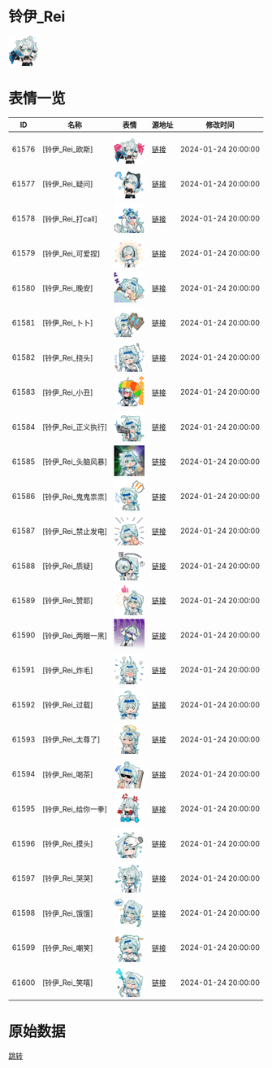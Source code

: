 # 铃伊_Rei

<img src="./cover.png" height="60" alt="cover" />

# 表情一览

|ID|名称|表情|源地址|修改时间|
|----|----|----|----|----|
|61576|[铃伊_Rei_欧斯]|<img src="./pic/061576_%5B铃伊_Rei_欧斯%5D.png" height="60" alt="欧斯"/>|[链接](https://i0.hdslb.com/bfs/garb/5472dd314dd6e5e248e67e3ee3f98d5e0968993d.png)|2024-01-24 20:00:00|
|61577|[铃伊_Rei_疑问]|<img src="./pic/061577_%5B铃伊_Rei_疑问%5D.png" height="60" alt="疑问"/>|[链接](https://i0.hdslb.com/bfs/garb/fa54888830d140a694c97c3bf75eb590d86a2a5f.png)|2024-01-24 20:00:00|
|61578|[铃伊_Rei_打call]|<img src="./pic/061578_%5B铃伊_Rei_打call%5D.png" height="60" alt="打call"/>|[链接](https://i0.hdslb.com/bfs/garb/b19d57d403e177c94fb3793006342e831e2795a3.png)|2024-01-24 20:00:00|
|61579|[铃伊_Rei_可爱捏]|<img src="./pic/061579_%5B铃伊_Rei_可爱捏%5D.png" height="60" alt="可爱捏"/>|[链接](https://i0.hdslb.com/bfs/garb/ea5e932cb847372dc54d049c0bf8efccaed4944b.png)|2024-01-24 20:00:00|
|61580|[铃伊_Rei_晚安]|<img src="./pic/061580_%5B铃伊_Rei_晚安%5D.png" height="60" alt="晚安"/>|[链接](https://i0.hdslb.com/bfs/garb/399b32d806b27d100840c0661296d159317fe309.png)|2024-01-24 20:00:00|
|61581|[铃伊_Rei_卜卜]|<img src="./pic/061581_%5B铃伊_Rei_卜卜%5D.png" height="60" alt="卜卜"/>|[链接](https://i0.hdslb.com/bfs/garb/57c5a37f454f1dc3c6a3fdef6e0cff3cf13753af.png)|2024-01-24 20:00:00|
|61582|[铃伊_Rei_挠头]|<img src="./pic/061582_%5B铃伊_Rei_挠头%5D.png" height="60" alt="挠头"/>|[链接](https://i0.hdslb.com/bfs/garb/a279e2f81b436e159e6ff5f7f76172169dc3b60d.png)|2024-01-24 20:00:00|
|61583|[铃伊_Rei_小丑]|<img src="./pic/061583_%5B铃伊_Rei_小丑%5D.png" height="60" alt="小丑"/>|[链接](https://i0.hdslb.com/bfs/garb/6035c2080c92f58ddf6c511a18ca0a930ca00957.png)|2024-01-24 20:00:00|
|61584|[铃伊_Rei_正义执行]|<img src="./pic/061584_%5B铃伊_Rei_正义执行%5D.png" height="60" alt="正义执行"/>|[链接](https://i0.hdslb.com/bfs/garb/b1ee346f803ea7bb09388f0c99d7f1b45c6311eb.png)|2024-01-24 20:00:00|
|61585|[铃伊_Rei_头脑风暴]|<img src="./pic/061585_%5B铃伊_Rei_头脑风暴%5D.png" height="60" alt="头脑风暴"/>|[链接](https://i0.hdslb.com/bfs/garb/7800de337dd693d58c5700342f944a78ad615a49.png)|2024-01-24 20:00:00|
|61586|[铃伊_Rei_鬼鬼祟祟]|<img src="./pic/061586_%5B铃伊_Rei_鬼鬼祟祟%5D.png" height="60" alt="鬼鬼祟祟"/>|[链接](https://i0.hdslb.com/bfs/garb/b00a092bd1d9b98f18fbbd42706c27db19a893a9.png)|2024-01-24 20:00:00|
|61587|[铃伊_Rei_禁止发电]|<img src="./pic/061587_%5B铃伊_Rei_禁止发电%5D.png" height="60" alt="禁止发电"/>|[链接](https://i0.hdslb.com/bfs/garb/4af7db83f5f3af8c8ae38180c1001c2c97c09059.png)|2024-01-24 20:00:00|
|61588|[铃伊_Rei_质疑]|<img src="./pic/061588_%5B铃伊_Rei_质疑%5D.png" height="60" alt="质疑"/>|[链接](https://i0.hdslb.com/bfs/garb/b3c369d89dc02eb54e58815d2352486c45d42e7d.png)|2024-01-24 20:00:00|
|61589|[铃伊_Rei_赞耶]|<img src="./pic/061589_%5B铃伊_Rei_赞耶%5D.png" height="60" alt="赞耶"/>|[链接](https://i0.hdslb.com/bfs/garb/660277b418e828a8ca77433bae406618e34215f1.png)|2024-01-24 20:00:00|
|61590|[铃伊_Rei_两眼一黑]|<img src="./pic/061590_%5B铃伊_Rei_两眼一黑%5D.png" height="60" alt="两眼一黑"/>|[链接](https://i0.hdslb.com/bfs/garb/dfaa758a69bd0ba3cbefc126eaf12203a33d693a.png)|2024-01-24 20:00:00|
|61591|[铃伊_Rei_炸毛]|<img src="./pic/061591_%5B铃伊_Rei_炸毛%5D.png" height="60" alt="炸毛"/>|[链接](https://i0.hdslb.com/bfs/garb/64f1136227c13f7572aa219a9dc87089aac296c0.png)|2024-01-24 20:00:00|
|61592|[铃伊_Rei_过载]|<img src="./pic/061592_%5B铃伊_Rei_过载%5D.png" height="60" alt="过载"/>|[链接](https://i0.hdslb.com/bfs/garb/921f375055d48882f32aedb36f6a3ca0c4c8330e.png)|2024-01-24 20:00:00|
|61593|[铃伊_Rei_太尊了]|<img src="./pic/061593_%5B铃伊_Rei_太尊了%5D.png" height="60" alt="太尊了"/>|[链接](https://i0.hdslb.com/bfs/garb/d9d9c8ce4542a560f2154b02392acc5fc992f14d.png)|2024-01-24 20:00:00|
|61594|[铃伊_Rei_喝茶]|<img src="./pic/061594_%5B铃伊_Rei_喝茶%5D.png" height="60" alt="喝茶"/>|[链接](https://i0.hdslb.com/bfs/garb/8087ceda23391f991b1ba711476260c69323ac37.png)|2024-01-24 20:00:00|
|61595|[铃伊_Rei_给你一拳]|<img src="./pic/061595_%5B铃伊_Rei_给你一拳%5D.png" height="60" alt="给你一拳"/>|[链接](https://i0.hdslb.com/bfs/garb/1673a822e046d6cff09a825dde2fca6e624e4386.png)|2024-01-24 20:00:00|
|61596|[铃伊_Rei_摸头]|<img src="./pic/061596_%5B铃伊_Rei_摸头%5D.png" height="60" alt="摸头"/>|[链接](https://i0.hdslb.com/bfs/garb/3881c107669382eb72ef4bbbb51d39c88ccbfb75.png)|2024-01-24 20:00:00|
|61597|[铃伊_Rei_哭哭]|<img src="./pic/061597_%5B铃伊_Rei_哭哭%5D.png" height="60" alt="哭哭"/>|[链接](https://i0.hdslb.com/bfs/garb/4abf2f39a519262103f4a97d6cc1300a30006cb4.png)|2024-01-24 20:00:00|
|61598|[铃伊_Rei_饿饿]|<img src="./pic/061598_%5B铃伊_Rei_饿饿%5D.png" height="60" alt="饿饿"/>|[链接](https://i0.hdslb.com/bfs/garb/82776d468ee83e9fa2c82c79e6e1e5420a40fbb3.png)|2024-01-24 20:00:00|
|61599|[铃伊_Rei_嘲笑]|<img src="./pic/061599_%5B铃伊_Rei_嘲笑%5D.png" height="60" alt="嘲笑"/>|[链接](https://i0.hdslb.com/bfs/garb/b81bb3343172c54c7ca3d79a6145fc74e49fe9ec.png)|2024-01-24 20:00:00|
|61600|[铃伊_Rei_笑嘻]|<img src="./pic/061600_%5B铃伊_Rei_笑嘻%5D.png" height="60" alt="笑嘻"/>|[链接](https://i0.hdslb.com/bfs/garb/6e706dc58b16bf7ca556947c307958d9fa8bb5eb.png)|2024-01-24 20:00:00|

# 原始数据

[跳转](./raw.json)

